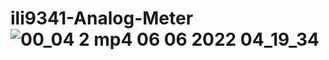 # ili9341-Analog-Meter![00_04  2 mp4 06 06 2022 04_19_34](https://user-images.githubusercontent.com/31142397/196008716-47d0f036-4351-4392-821a-c1dd56183189.jpg)
